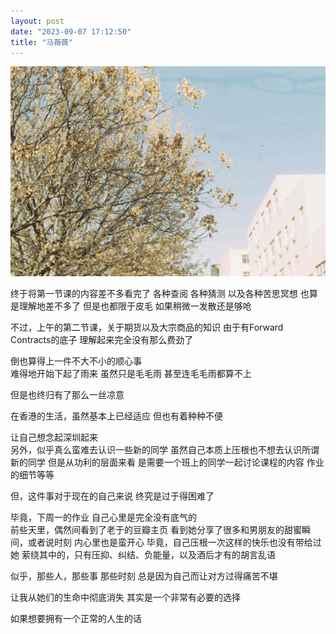 ```yaml
---
layout: post
date: "2023-09-07 17:12:50"
title: "马薇薇"
---
```


<img alt="Room" src="/assets/posts/home-tree.jpg" class="post-image black"/>

终于将第一节课的内容差不多看完了
各种查阅
各种猜测
以及各种苦思冥想
也算是理解地差不多了
但是也都限于皮毛
如果稍微一发散还是够呛

不过，上午的第二节课，关于期货以及大宗商品的知识
由于有Forward Contracts的底子
理解起来完全没有那么费劲了

倒也算得上一件不大不小的顺心事
<br>
难得地开始下起了雨来
虽然只是毛毛雨
甚至连毛毛雨都算不上

但是也终归有了那么一丝凉意

在香港的生活，虽然基本上已经适应
但也有着种种不便

让自己想念起深圳起来
<br>
另外，似乎真么蛮难去认识一些新的同学
虽然自己本质上压根也不想去认识所谓新的同学
但是从功利的层面来看
是需要一个班上的同学一起讨论课程的内容
作业的细节等等

但，这件事对于现在的自己来说
终究是过于得困难了

毕竟，下周一的作业
自己心里是完全没有底气的
<br>
前些天里，偶然间看到了老于的豆瓣主页
看到她分享了很多和男朋友的甜蜜瞬间，或者说时刻
内心里也是蛮开心
毕竟，自己压根一次这样的快乐也没有带给过她
萦绕其中的，只有压抑、纠结、负能量，以及酒后才有的胡言乱语

似乎，那些人，那些事
那些时刻
总是因为自己而让对方过得痛苦不堪

让我从她们的生命中彻底消失
其实是一个非常有必要的选择

如果想要拥有一个正常的人生的话
